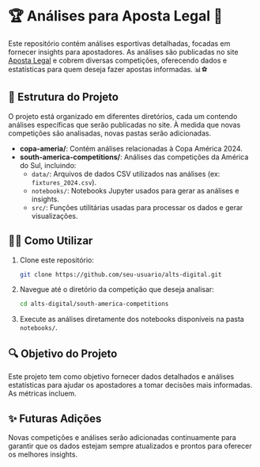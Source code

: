 
# 🏆 Análises para Aposta Legal 🎲

Este repositório contém análises esportivas detalhadas, focadas em fornecer insights para apostadores. As análises são publicadas no site [Aposta Legal](https://apostalegal.com/) e cobrem diversas competições, oferecendo dados e estatísticas para quem deseja fazer apostas informadas. 📊⚽

## 📁 Estrutura do Projeto

O projeto está organizado em diferentes diretórios, cada um contendo análises específicas que serão publicadas no site. À medida que novas competições são analisadas, novas pastas serão adicionadas.

- **copa-ameria/**: Contém análises relacionadas à Copa América 2024.
- **south-america-competitions/**: Análises das competições da América do Sul, incluindo:
  - `data/`: Arquivos de dados CSV utilizados nas análises (ex: `fixtures_2024.csv`).
  - `notebooks/`: Notebooks Jupyter usados para gerar as análises e insights.
  - `src/`: Funções utilitárias usadas para processar os dados e gerar visualizações.

## 🧑‍💻 Como Utilizar

1. Clone este repositório:
   ```bash
   git clone https://github.com/seu-usuario/alts-digital.git
   ```

2. Navegue até o diretório da competição que deseja analisar:
   ```bash
   cd alts-digital/south-america-competitions
   ```

3. Execute as análises diretamente dos notebooks disponíveis na pasta `notebooks/`.

## 🔍 Objetivo do Projeto

Este projeto tem como objetivo fornecer dados detalhados e análises estatísticas para ajudar os apostadores a tomar decisões mais informadas. As métricas incluem.

## ✨ Futuras Adições

Novas competições e análises serão adicionadas continuamente para
garantir que os dados estejam sempre atualizados e prontos para oferecer
os melhores insights.
